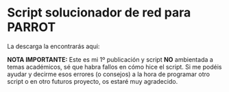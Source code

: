 # Script solucionador de red para PARROT

La descarga la encontrarás aqui:

**NOTA IMPORTANTE:** Este es mi 1º publicación y script **NO** ambientada a temas académicos, sé que habra fallos en cómo hice el script. Si me podéis ayudar y decirme esos errores (o consejos) a la hora de programar otro script o en otro futuros proyecto, os estaré muy agradecido.
